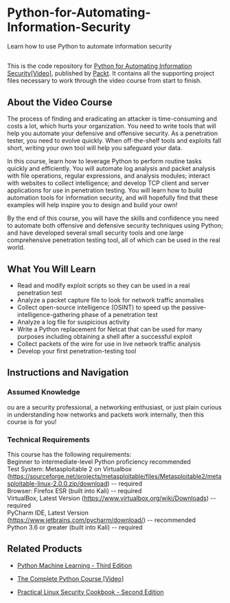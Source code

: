 # Python-for-Automating-Information-Security
Learn how to use Python to automate information security	

##
This is the code repository for [Python for Automating Information Security[Video]](https://www.packtpub.com/security/python-for-automating-information-security-video), published by [Packt](https://www.packtpub.com/?utm_source=github). It contains all the supporting project files necessary to work through the video course from start to finish.

## About the Video Course
The process of finding and eradicating an attacker is time-consuming and costs a lot, which hurts your organization. You need to write tools that will help you automate your defensive and offensive security. As a penetration tester, you need to evolve quickly. When off-the-shelf tools and exploits fall short, writing your own tool will help you safeguard your data.

In this course, learn how to leverage Python to perform routine tasks quickly and efficiently. You will automate log analysis and packet analysis with file operations, regular expressions, and analysis modules; interact with websites to collect intelligence; and develop TCP client and server applications for use in penetration testing. You will learn how to build automation tools for information security, and will hopefully find that these examples will help inspire you to design and build your own!

By the end of this course, you will have the skills and confidence you need to automate both offensive and defensive security techniques using Python; and have developed several small security tools and one large comprehensive penetration testing tool, all of which can be used in the real world.


<H2>What You Will Learn</H2>
<DIV class=book-info-will-learn-text>
<UL>
<LI>Read and modify exploit scripts so they can be used in a real penetration test
<LI>Analyze a packet capture file to look for network traffic anomalies
<LI>Collect open-source intelligence (OSINT) to speed up the passive-intelligence-gathering phase of a penetration test
<LI>Analyze a log file for suspicious activity
<LI>Write a Python replacement for Netcat that can be used for many purposes including obtaining a shell after a successful exploit
<LI>Collect packets of the wire for use in live network traffic analysis
<LI>Develop your first penetration-testing tool
</LI></UL></DIV>

## Instructions and Navigation
### Assumed Knowledge
ou are a security professional, a networking enthusiast, or just plain curious in understanding how networks and packets work internally, then this course is for you!


### Technical Requirements
This course has the following requirements:<br/>
Beginner to intermediate-level Python proficiency recommended<br/>
Test System: Metasploitable 2 on Virtualbox (https://sourceforge.net/projects/metasploitable/files/Metasploitable2/metasploitable-linux-2.0.0.zip/download) -- required<br/>
Browser: Firefox ESR (built into Kali) -- required<br/>
VirtualBox, Latest Version (https://www.virtualbox.org/wiki/Downloads) -- required<br/>
PyCharm IDE, Latest Version (https://www.jetbrains.com/pycharm/download/) -- recommended<br/>
Python 3.6 or greater (built into Kali) -- required<br/>








## Related Products
* [Python Machine Learning - Third Edition](https://www.packtpub.com/in/data/python-machine-learning-third-edition)

* [The Complete Python Course [Video]](https://www.packtpub.com/in/programming/the-complete-python-course-video)

* [Practical Linux Security Cookbook - Second Edition](https://www.packtpub.com/in/networking-and-servers/practical-linux-security-cookbook-second-edition)

